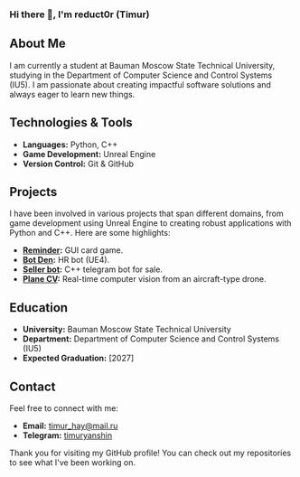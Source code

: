 ### Hi there 👋, I'm reduct0r (Timur)

## About Me

I am currently a student at Bauman Moscow State Technical University, studying in the Department of Computer Science and Control Systems (IU5).  I am passionate about creating impactful software solutions and always eager to learn new things.

## Technologies & Tools

- **Languages:** Python, C++
- **Game Development:** Unreal Engine
- **Version Control:** Git & GitHub

## Projects

I have been involved in various projects that span different domains, from game development using Unreal Engine to creating robust applications with Python and C++. Here are some highlights:

- **[Reminder](https://github.com/reduct0r/Reminder):** GUI card game.
- **[Bot Den](https://disk.yandex.ru/d/jpzjT2CvswGYAA):** HR bot (UE4).
- **[Seller bot](https://github.com/reduct0r/SellerBot):** C++ telegram bot for sale.
- **[Plane CV](https://github.com/reduct0r/Plane_ComputerVision):** Real-time computer vision from an aircraft-type drone.


## Education

- **University:** Bauman Moscow State Technical University
- **Department:** Department of Computer Science and Control Systems (IU5)
- **Expected Graduation:** [2027]

## Contact

Feel free to connect with me:
- **Email:** timur_hay@mail.ru
- **Telegram:** [timuryanshin](https://t.me/timuryanshin)

Thank you for visiting my GitHub profile! You can check out my repositories to see what I've been working on.
